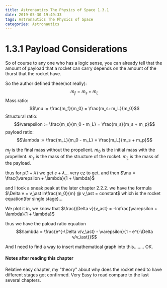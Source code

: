 ```yaml
---
title: Astronautics The Physics of Space 1.3.1
date: 2019-05-30 19:49:33
tags: Astronautics The Physics of Space
categories: Astronautics
---
```


# 1.3.1 Payload Considerations

So of course to any one who has a logic sense, you can already tell that the amount of payload that a rocket can carry depends on the amount of the thurst that the rocket have.

So the author defined these(not really):
$$m_f = m_s + m_L$$
Mass ratio:
$$\mu := \frac{m_f}{m_0} = \frac{m_s+m_L}{m_0}$$
Structural ratio:
$$\varepsilon := \frac{m_s}{m_0 - m_L} = \frac{m_s}{m_s + m_p}$$
payload ratio:
$$\lambda := \frac{m_L}{m_0 - m_L} = \frac{m_L}{m_s + m_p}$$

$m_f$ is the final mass without the propellent.
$m_0$ is the initial mass with the propellent.
$m_s$ is the mass of the structure of the rocket.
$m_L$ is the mass of the payload.

thus for $\mu (1 + \lambda)$ we get $\varepsilon + \lambda$... very ez to get. and then $\mu = \frac{\varepsilon + \lambda}{1 + \lambda}$

and I took a sneak peak at the later chapter 2.2.2.
we have the formula $\Delta v = v_\ast ln\frac{m_0}{m} @ v_\ast = constant$ which is the rocket equation(for single stage)...

We plot it in, we know that $\frac{\Delta v}{v_ast} = -ln\frac{\varepsilon + \lambda}{1 + \lambda}$

thus we have the paload ratio equation$$\lambda = \frac{e^{-\Delta v/v_\ast} - \varepsilon}{1 - e^{-\Delta v/v_\ast}}$$

And I need to find a way to insert mathematical graph into this........
OK.

#### Notes after reading this chapter
Relative easy chapter, my "theory" about why does the rocket need to have different stages got confirmed. Very Easy to read compare to the last several chapters.
